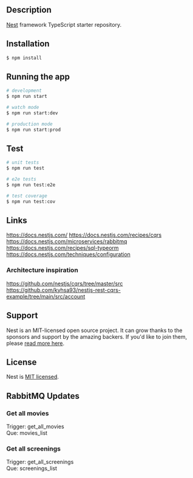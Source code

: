 ## Description

[Nest](https://github.com/nestjs/nest) framework TypeScript starter repository.

## Installation

```bash
$ npm install
```

## Running the app

```bash
# development
$ npm run start

# watch mode
$ npm run start:dev

# production mode
$ npm run start:prod
```

## Test

```bash
# unit tests
$ npm run test

# e2e tests
$ npm run test:e2e

# test coverage
$ npm run test:cov
```
## Links 
https://docs.nestjs.com/
https://docs.nestjs.com/recipes/cqrs
https://docs.nestjs.com/microservices/rabbitmq
https://docs.nestjs.com/recipes/sql-typeorm
https://docs.nestjs.com/techniques/configuration

### Architecture inspiration
https://github.com/nestjs/cqrs/tree/master/src
https://github.com/kyhsa93/nestjs-rest-cqrs-example/tree/main/src/account

## Support

Nest is an MIT-licensed open source project. It can grow thanks to the sponsors and support by the amazing backers. If you'd like to join them, please [read more here](https://docs.nestjs.com/support).

## License

Nest is [MIT licensed](LICENSE).

## RabbitMQ Updates
### Get all movies 
Trigger: get_all_movies</br> 
Que: movies_list

### Get all screenings 
Trigger: get_all_screenings</br> 
Que: screenings_list
